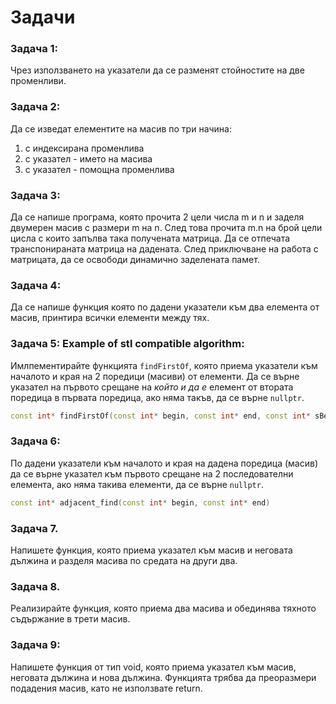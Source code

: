 # Задачи

### Задача 1:

Чрез използването на указатели да се разменят стойностите на две променливи.

### Задача 2:


Да се изведат елементите на масив по три начина:

1. с индексирана променлива
2. с указател - името на масива
3. с указател - помощна променлива

### Задача 3:

Да се напише програма, която прочита 2 цели числа m и n и заделя двумерен масив с размери m на n. След това прочита m.n на брой цели цисла с които запълва така получената матрица. Да се отпечата транспонираната матрица на дадената. След приключване на работа с матрицата, да се освободи динамично заделената памет.

### Задача 4:

Да се напише функция която по дадени указатели към два елемента от масив, принтира всички елементи между тях.

### Задача 5: Example of stl compatible algorithm:

Имлпементирайте функцията `findFirstOf`, която приема указатели към началото и края на 2 поредици (масиви) от елементи. Да се върне указател на първото срещане на *който и да е* елемент от втората поредица в първата поредица, ако няма такъв, да се върне `nullptr`.

```cpp
const int* findFirstOf(const int* begin, const int* end, const int* sBegin, const int* sEnd)
```
### Задача 6: 

По дадени указатели към началото и края на дадена поредица (масив) да се върне указател към първото срещане на 2 последователни елемента, ако няма такива елементи, да се върне `nullptr`.
```cpp
const int* adjacent_find(const int* begin, const int* end)
```

### Задача 7.

Напишете функция, която приема указател към масив и неговата дължина и разделя масива по средата на други два.

### Задача 8.

Реализирайте функция, която приема два масива и обединява тяхното съдържание в трети масив. 

### Задача 9:

Напишете функция от тип void, която приема указател към масив, неговата дължина и нова дължина. Функцията трябва да преоразмери подадения масив, като не използвате return.